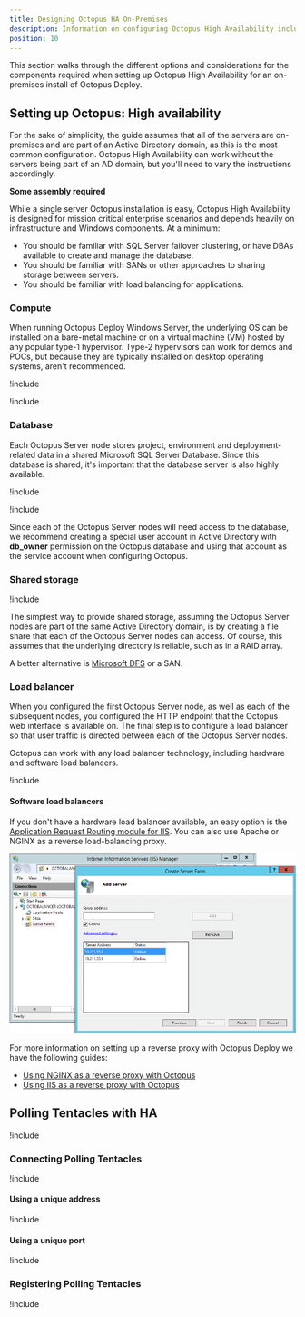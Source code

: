 ```yaml
---
title: Designing Octopus HA On-Premises
description: Information on configuring Octopus High Availability including database and shared storage set up for on-premises servers.
position: 10
---
```


This section walks through the different options and considerations for the components required when setting up Octopus High Availability for an on-premises install of Octopus Deploy.

## Setting up Octopus: High availability

For the sake of simplicity, the guide assumes that all of the servers are on-premises and are part of an Active Directory domain, as this is the most common configuration. Octopus High Availability can work without the servers being part of an AD domain, but you'll need to vary the instructions accordingly.

**Some assembly required**

While a single server Octopus installation is easy, Octopus High Availability is designed for mission critical enterprise scenarios and depends heavily on infrastructure and Windows components. At a minimum:

- You should be familiar with SQL Server failover clustering, or have DBAs available to create and manage the database.
- You should be familiar with SANs or other approaches to sharing storage between servers.
- You should be familiar with load balancing for applications.

### Compute

When running Octopus Deploy Windows Server, the underlying OS  can be installed on a bare-metal machine or on a virtual machine (VM) hosted by any popular type-1 hypervisor.  Type-2 hypervisors can work for demos and POCs, but because they are typically installed on desktop operating systems, aren't recommended.

!include <high-availability-compute-recommendations>

!include <octopus-instance-mixed-os-warning>

### Database

Each Octopus Server node stores project, environment and deployment-related data in a shared Microsoft SQL Server Database. Since this database is shared, it's important that the database server is also highly available.

!include <high-availability-database-recommendations>

!include <high-availability-db-logshipping-mirroring-note>

Since each of the Octopus Server nodes will need access to the database, we recommend creating a special user account in Active Directory with **db\_owner** permission on the Octopus database and using that account as the service account when configuring Octopus.

### Shared storage

!include <high-availability-shared-storage-overview>

The simplest way to provide shared storage, assuming the Octopus Server nodes are part of the same Active Directory domain, is by creating a file share that each of the Octopus Server nodes can access. Of course, this assumes that the underlying directory is reliable, such as in a RAID array.

A better alternative is [Microsoft DFS](https://en.wikipedia.org/wiki/Distributed_File_System_(Microsoft)) or a SAN.

### Load balancer

When you configured the first Octopus Server node, as well as each of the subsequent nodes, you configured the HTTP endpoint that the Octopus web interface is available on. The final step is to configure a load balancer so that user traffic is directed between each of the Octopus Server nodes.

Octopus can work with any load balancer technology, including hardware and software load balancers.

!include <load-balancer-endpoint-info>

#### Software load balancers

If you don't have a hardware load balancer available, an easy option is the [Application Request Routing module for IIS](http://www.iis.net/downloads/microsoft/application-request-routing). You can also use Apache or NGINX as a reverse load-balancing proxy. 

![](images/create-server-farm.png "width=500")

For more information on setting up a reverse proxy with Octopus Deploy we have the following guides:
- [Using NGINX as a reverse proxy with Octopus](/docs/security/exposing-octopus/use-nginx-as-reverse-proxy.md)
- [Using IIS as a reverse proxy with Octopus](/docs/security/exposing-octopus/use-iis-as-reverse-proxy.md)

## Polling Tentacles with HA

!include <polling-tentacles-and-ha>

### Connecting Polling Tentacles

!include <polling-tentacles-and-ha-connecting>

#### Using a unique address

!include <polling-tentacles-connection-same-port>

#### Using a unique port

!include <polling-tentacles-connection-different-ports>

### Registering Polling Tentacles

!include <polling-tentacles-and-ha-registering>